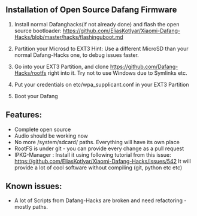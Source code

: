 ## Installation of Open Source Dafang Firmware

1. Install normal Dafanghacks(if not already done) and flash the open source bootloader:
https://github.com/EliasKotlyar/Xiaomi-Dafang-Hacks/blob/master/hacks/flashinguboot.md

2. Partition your Microsd to EXT3
Hint: Use a different MicroSD than your normal Dafang-Hacks one, to debug issues faster.

3. Go into your EXT3 Partition, and clone https://github.com/Dafang-Hacks/rootfs right into it.
Try not to use Windows due to Symlinks etc.

4. Put your credentials on etc/wpa_supplicant.conf in your EXT3 Partition
5. Boot your Dafang 


## Features:
* Complete open source
* Audio should be working now
* No more /system/sdcard/ paths. Everything will have its own place
* RootFS is under git - you can provide every change as a pull request
* IPKG-Manager : Install it using following tutorial from this issue: 
https://github.com/EliasKotlyar/Xiaomi-Dafang-Hacks/issues/542
It will provide a lot of cool software without compiling (git, python etc etc)


## Known issues:
* A lot of Scripts from Dafang-Hacks are broken and need refactoring - mostly paths.






